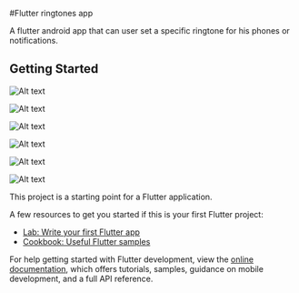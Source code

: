 #Flutter ringtones app

A flutter android app that can user set a specific ringtone for his phones or notifications.


## Getting Started

![Alt text](https://github.com/gommido/flutter_ringtones_app/blob/main/1.png)

![Alt text](https://github.com/gommido/flutter_ringtones_app/blob/main/2.png)

![Alt text](https://github.com/gommido/flutter_ringtones_app/blob/main/3.png)

![Alt text](https://github.com/gommido/flutter_ringtones_app/blob/main/4.png)

![Alt text](https://github.com/gommido/flutter_ringtones_app/blob/main/5.png)

![Alt text](https://github.com/gommido/flutter_ringtones_app/blob/main/6.png)


This project is a starting point for a Flutter application.

A few resources to get you started if this is your first Flutter project:

- [Lab: Write your first Flutter app](https://docs.flutter.dev/get-started/codelab)
- [Cookbook: Useful Flutter samples](https://docs.flutter.dev/cookbook)

For help getting started with Flutter development, view the
[online documentation](https://docs.flutter.dev/), which offers tutorials,
samples, guidance on mobile development, and a full API reference.
